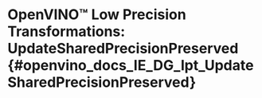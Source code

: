 # OpenVINO™ Low Precision Transformations: UpdateSharedPrecisionPreserved {#openvino_docs_IE_DG_lpt_UpdateSharedPrecisionPreserved}

